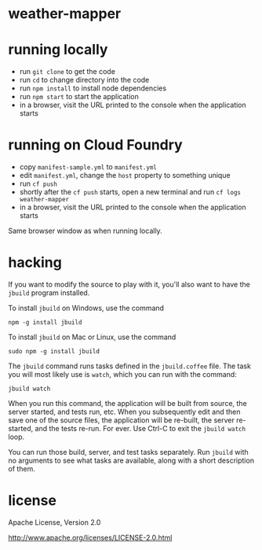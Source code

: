 weather-mapper
================================================================================



running locally
================================================================================

* run `git clone` to get the code
* run `cd` to change directory into the code
* run `npm install` to install node dependencies
* run `npm start` to start the application
* in a browser, visit the URL printed to the console when the application starts



running on Cloud Foundry
================================================================================

* copy `manifest-sample.yml` to `manifest.yml`
* edit `manifest.yml`, change the `host` property to something unique
* run `cf push`
* shortly after the `cf push` starts, open a new terminal and run
  `cf logs weather-mapper`
* in a browser, visit the URL printed to the console when the application starts

Same browser window as when running locally.



hacking
================================================================================

If you want to modify the source to play with it, you'll also want to have the
`jbuild` program installed.

To install `jbuild` on Windows, use the command

    npm -g install jbuild

To install `jbuild` on Mac or Linux, use the command

    sudo npm -g install jbuild

The `jbuild` command runs tasks defined in the `jbuild.coffee` file.  The
task you will most likely use is `watch`, which you can run with the
command:

    jbuild watch

When you run this command, the application will be built from source, the server
started, and tests run, etc.  When you subsequently edit and then save one of
the source files, the application will be re-built, the server re-started, and
the tests re-run.  For ever.  Use Ctrl-C to exit the `jbuild watch` loop.

You can run those build, server, and test tasks separately.  Run `jbuild`
with no arguments to see what tasks are available, along with a short
description of them.



license
================================================================================

Apache License, Version 2.0

<http://www.apache.org/licenses/LICENSE-2.0.html>

<!-- ================ -->
